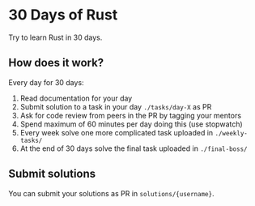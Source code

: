 # 30 Days of Rust

Try to learn Rust in 30 days.

## How does it work?

Every day for 30 days:

1. Read documentation for your day
1. Submit solution to a task in your day `./tasks/day-X` as PR
1. Ask for code review from peers in the PR by tagging your mentors
1. Spend maximum of 60 minutes per day doing this (use stopwatch)
1. Every week solve one more complicated task uploaded in `./weekly-tasks/`
1. At the end of 30 days solve the final task uploaded in `./final-boss/`

## Submit solutions

You can submit your solutions as PR in `solutions/{username}`.
